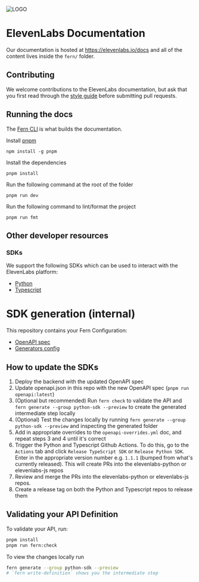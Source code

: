 ![LOGO](https://github.com/elevenlabs/elevenlabs-python/assets/12028621/21267d89-5e82-4e7e-9c81-caf30b237683)

# ElevenLabs Documentation

Our documentation is hosted at https://elevenlabs.io/docs and all of the content lives inside the `fern/` folder.

## Contributing

We welcome contributions to the ElevenLabs documentation, but ask that you first read through the [style guide](./fern/docs/contributing-style-guide.md) before submitting pull requests.

## Running the docs

The [Fern CLI](https://www.npmjs.com/package/fern-api) is what builds the documentation.

Install [pnpm](https://pnpm.io/installation)

```
npm install -g pnpm
```

Install the dependencies

```
pnpm install
```

Run the following command at the root of the folder

```
pnpm run dev
```

Run the following command to lint/format the project

```
pnpm run fmt
```

## Other developer resources

### SDKs

We support the following SDKs which can be used to interact with the ElevenLabs platform:

- [Python](https://github.com/elevenlabs/elevenlabs-python)
- [Typescript](https://github.com/elevenlabs/elevenlabs-js)

# SDK generation (internal)

This repository contains your Fern Configuration:

- [OpenAPI spec](./fern/apis/api/openapi.json)
- [Generators config](./fern/apis/api/generators.yml)

## How to update the SDKs

1. Deploy the backend with the updated OpenAPI spec
2. Update openapi.json in this repo with the new OpenAPI spec (`pnpm run openapi:latest`)
3. (Optional but recommended) Run `fern check` to validate the API and `fern generate --group python-sdk --preview` to create the generated intermediate step locally
4. (Optional) Test the changes locally by running `fern generate --group python-sdk --preview` and inspecting the generated folder
5. Add in appropriate overrides to the `openapi-overrides.yml` doc, and repeat steps 3 and 4 until it's correct
6. Trigger the Python and Typescript Github Actions. To do this, go to the `Actions` tab and click `Release TypeScript SDK` or `Release Python SDK`. Enter in the appropriate version number e.g. `1.1.1` (bumped from what's currently released). This will create PRs into the elevenlabs-python or elevenlabs-js repos
7. Review and merge the PRs into the elevenlabs-python or elevenlabs-js repos.
8. Create a release tag on both the Python and Typescript repos to release them

## Validating your API Definition

To validate your API, run:

```sh
pnpm install
pnpm run fern:check
```

To view the changes locally run

```sh
fern generate --group python-sdk --preview
# `fern write-definition` shows you the intermediate step
```
